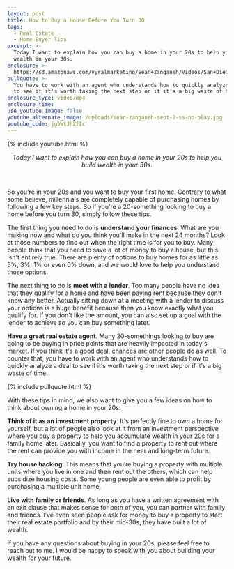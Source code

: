 ```yaml
---
layout: post
title: How to Buy a House Before You Turn 30
tags:
  - Real Estate
  - Home Buyer Tips
excerpt: >-
  Today I want to explain how you can buy a home in your 20s to help you build
  wealth in your 30s.
enclosure: >-
  https://s3.amazonaws.com/vyralmarketing/Sean+Zanganeh/Videos/San+Diego%252C+CA+Real+Estate+-+How+to+Buy+a+House+Before+You+Turn+30.mp4
pullquote: >-
  You have to work with an agent who understands how to quickly analyze a deal
  to see if it's worth taking the next step or if it's a big waste of time.
enclosure_type: video/mp4
enclosure_time:
use_youtube_image: false
youtube_alternate_image: /uploads/sean-zanganeh-sept-2-ss-no-play.jpg
youtube_code: jg5WtJhZfIc
---
```


{% include youtube.html %}

<center><em>Today I want to explain how you can buy a home in your 20s to help you build wealth in your 30s.</em></center>

&nbsp;

So you're in your 20s and you want to buy your first home. Contrary to what some believe, millennials are completely capable of purchasing homes by following a few key steps. So if you're a 20-something looking to buy a home before you turn 30, simply follow these tips.

The first thing you need to do is **understand your finances**. What are you making now and what do you think you'll make in the next 24 months? Look at those numbers to find out when the right time is for you to buy. Many people think that you need to save a lot of money to buy a house, but this isn't entirely true. There are plenty of options to buy homes for as little as 5%, 3%, 1% or even 0% down, and we would love to help you understand those options.

The next thing to do is **meet with a lender**. Too many people have no idea that they qualify for a home and have been paying rent because they don't know any better. Actually sitting down at a meeting with a lender to discuss your options is a huge benefit because then you know exactly what you qualify for. If you don't like the amount, you can also set up a goal with the lender to achieve so you can buy something later.

**Have a great real estate agent**. Many 20-somethings looking to buy are going to be buying in price points that are heavily impacted in today's market. If you think it's a good deal, chances are other people do as well. To counter that, you have to work with an agent who understands how to quickly analyze a deal to see if it's worth taking the next step or if it's a big waste of time.

{% include pullquote.html %}

With these tips in mind, we also want to give you a few ideas on how to think about owning a home in your 20s:

**Think of it as an investment property**. It's perfectly fine to own a home for yourself, but a lot of people also look at it from an investment perspective where you buy a property to help you accumulate wealth in your 20s for a family home later. Basically, you want to find a property to rent out where the rent can provide you with income in the near and long-term future.

**Try house hacking**. This means that you’re buying a property with multiple units where you live in one and then rent out the others, which can help subsidize housing costs. Some young people are even able to profit by purchasing a multiple unit home.

**Live with family or friends**. As long as you have a written agreement with an exit clause that makes sense for both of you, you can partner with family and friends. I’ve even seen people ask for money to buy a property to start their real estate portfolio and by their mid-30s, they have built a lot of wealth.

If you have any questions about buying in your 20s, please feel free to reach out to me. I would be happy to speak with you about building your wealth for your future.